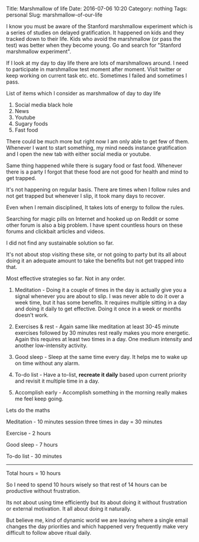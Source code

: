 Title: Marshmallow of life
Date: 2016-07-06 10:20
Category: nothing
Tags: personal
Slug: marshmallow-of-our-life

I know you must be aware of the Stanford marshmallow experiment which is a series of studies on delayed gratification. It happened on kids and they tracked down to their life. Kids who avoid the marshmallow (or pass the test) was better when they become young. Go and search for "Stanford marshmallow experiment".

If I look at my day to day life there are lots of marshmallows around. I need to participate in marshmallow test moment after moment. Visit twitter or keep working on current task etc. etc. Sometimes I failed and sometimes I pass.

List of items which I consider as marshmallow of day to day life

1. Social media black hole
2. News
3. Youtube
4. Sugary foods
5. Fast food



There could be much more but right now I am only able to get few of them. Whenever I want to start something, my mind needs instance gratification and I open the new tab with either social media or youtube.

Same thing happened while there is sugary food or fast food. Whenever there is a party I forgot that these food are not good for health and  mind to get trapped.

It's not happening on regular basis. There are times when I follow rules and not get trapped but whenever I slip, it took many days to recover.

Even when I remain disciplined, It takes lots of energy to follow the rules.

Searching for magic pills on Internet and hooked up on Reddit or some other forum is also a big problem. I have spent countless hours on these forums and clickbait articles and videos.

I did not find any sustainable solution so far. 

It's not about stop visiting these site, or not going to party but its all about doing it an adequate amount to take the benefits but not get trapped into that.

Most effective strategies so far. Not in any order.

1. Meditation  - Doing it a couple of times in the day is actually give you a signal whenever you are about to slip. I was never able to do it over a week time, but it has some benefits. It requires multiple sitting in a day and doing it daily to get effective. Doing it once in a week or months doesn't work. 

2. Exercises & rest  - Again same like meditation at least 30-45 minute exercises followed by 30 minutes rest really makes you more energetic. Again this requires at least two times in a day. One medium intensity and another low-intensity activity.

3. Good sleep - Sleep at the same time every day. It helps me to wake up on time without any alarm.

4. To-do list - Have a to-list, **recreate it daily** based upon current priority and revisit it multiple time in a day.

5. Accomplish early - Accomplish something in the morning really makes me feel keep going. 

Lets do the maths

Meditation - 10 minutes session three times in day  = 30 minutes

Exercise  - 2 hours 

Good sleep - 7 hours

To-do list - 30 minutes

--------------------------

Total hours   = 10 hours 

So I need to spend 10 hours wisely so that rest of 14 hours can be productive without frustration.

Its not about using time efficiently but its about doing it without frustration or external motivation. It all about doing it naturally. 

But believe me, kind of dynamic world we are leaving where a single email changes the day priorities and which happened very frequently make very difficult to follow above ritual daily.

